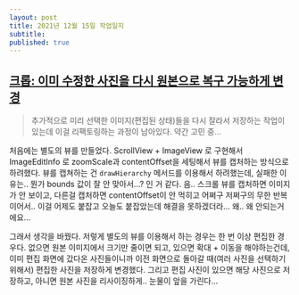 ```yaml
---
layout: post
title: 2021년 12월 15일 작업일지
subtitle:
published: true
---
```


## [크롭: 이미 수정한 사진을 다시 원본으로 복구 가능하게 변경](https://github.com/ThingLog/ThingLog/pull/285)

> 추가적으로 미리 선택한 이미지(편집된 상태)들을 다시 잘라서 저장하는 작업이 있는데 이걸 리팩토링하는 과정이 남아있다. 약간 고민 중...

처음에는 별도의 뷰를 만들었다. ScrollView + ImageView 로 구현해서 ImageEditInfo 로 zoomScale과 contentOffset을 세팅해서 뷰를 캡처하는 방식으로 하려했다. 뷰를 캡쳐하는 건 `drawHierarchy` 메서드를 이용해서 하려했는데, 실패한 이유는.. 뭔가 bounds 값이 잘 안 맞아서...? 인 거 같다. 음.. 스크롤 뷰를 캡처하면 이미지가 안 보이고, 다른걸 캡처하면 contentOffset이 안 먹히고 어쩌구 저쩌구의 무한 반복이어서.. 이걸 어제도 붙잡고 오늘도 붙잡았는데 해결을 못하겠더라... 왜.. 왜 안되는거에요...

그래서 생각을 바꿨다. 저렇게 별도의 뷰를 이용해서 하는 경우는 한 번 이상 편집한 경우다. 없으면 원본 이미지에서 크기만 줄이면 되고, 있으면 확대 + 이동을 해야하는건데, 이미 편집 화면에 갔다온 사진들이니까 이전 화면으로 돌아갈 때(여러 사진을 선택하기 위해서) 편집한 사진을 저장하게 변경했다. 그리고 편집 사진이 있으면 해당 사진으로 저장하고, 아니면 원본 사진을 리사이징하게.. 눈물이 앞을 가린다... 